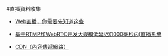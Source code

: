#直播資料收集

- [Web直播，你需要先知道这些](https://zhuanlan.zhihu.com/p/44017260)

- [基于RTMP和WebRTC开发大规模低延迟(1000毫秒内)直播系统](https://zhuanlan.zhihu.com/p/47302561)

- [CDN（內容傳遞網路）](https://zh.wikipedia.org/wiki/%E5%85%A7%E5%AE%B9%E5%82%B3%E9%81%9E%E7%B6%B2%E8%B7%AF)




